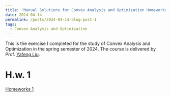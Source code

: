 ```yaml
---
title: 'Manual Solutions for Convex Analysis and Optimization Homeworks'
date: 2024-04-14
permalink: /posts/2024-04-14-blog-post-1
tags:
  - Convex Analysis and Optimization
---
```


This is the exercise I completed for the study of Convex Analysis and Optimization in the spring semester of 2024. The course is delivered by Prof. [Yafeng Liu](http://lsec.cc.ac.cn/~yafliu/).

H.w. 1
======
[Homeworks 1](https://xiayangli2301.github.io/files/HW_1_Xia-Yang_Li_CAO.pdf)
